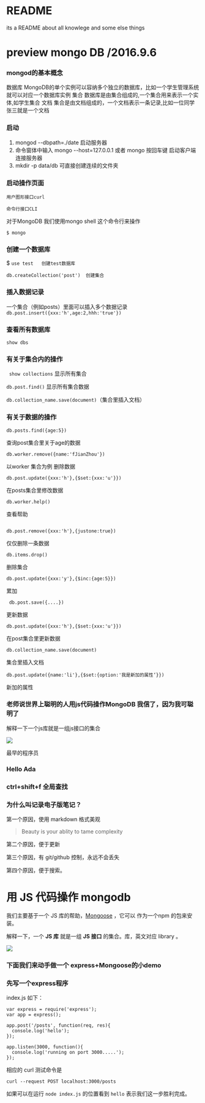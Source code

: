 # README
its a README about all knowlege and some else things

# preview mongo DB  /2016.9.6
### mongod的基本概念

数据库 MongoDB的单个实例可以容纳多个独立的数据库，比如一个学生管理系统就可以对应一个数据库实例
集合 数据库是由集合组成的,一个集合用来表示一个实体,如学生集合
文档 集合是由文档组成的，一个文档表示一条记录,比如一位同学张三就是一个文档


### 启动
1.  mongod --dbpath=./date 启动服务器
2.  命令窗体中输入 mongo --host=127.0.0.1 或者          mongo 按回车键 启动客户端连接服务器
3.  mkdir -p data/db 可直接创建连续的文件夹

### 启动操作页面
``` 用户图形接口curl ```

``` 命令行接口CLI   ```

对于MongoDB 我们使用mongo shell 这个命令行来操作

```$ mongo```

### 创建一个数据库
$ ``` use test   创建test数据库 ```

``` db.createCollection('post')  创建集合 ```

### 插入数据记录
一个集合（例如posts）里面可以插入多个数据记录
``` db.post.insert({xxx:'h',age:2,hhh:'true'}) ```
### 查看所有数据库
``` show dbs ```
###  有关于集合内的操作
``` show collections``` 显示所有集合

``` db.post.find() ``` 显示所有集合数据

``` db.collection_name.save(document) ```（集合里插入文档）

### 有关于数据的操作

``` db.posts.find({age:5}) ```

查询post集合里关于age的数据

``` db.worker.remove({name:'fJianZhou'}) ```

 以worker 集合为例 删除数据

``` db.post.update({xxx:'h'},{$set:{xxx:'u'}}) ```

在posts集合里修改数据

```
db.worker.help()
```   
 查看帮助


 ```

 db.post.remove({xxx:'h'},{justone:true})  
 ```

 仅仅删除一条数据

 ```
 db.items.drop()
 ```
 删除集合

 ```
 db.post.update({xxx:'y'},{$inc:{age:5}})
 ```
 累加

```
 db.post.save({....})

 ```
 更新数据

```
db.post.update({xxx:'h'},{$set:{xxx:'u'}})
```
在post集合里更新数据

```
db.collection_name.save(document)
```
集合里插入文档

```
db.post.update({name:'li'},{$set:{option:'我是新加的属性‘}})
```
新加的属性

### 老师说世界上聪明的人用js代码操作MongoDB 我信了，因为我可聪明了

解释一下一个js库就是一组js接口的集合


![](https://github.com/happypeter/digicity-express-api/blob/master/doc/img/001-ada.png?raw=true)

最早的程序员

### Hello Ada


### ctrl+shift+f 全局查找

### 为什么叫记录电子版笔记？

第一个原因，使用 markdown 格式美观

>Beauty is your ablity to tame complexity

第二个原因，便于更新

第三个原因，有 git/github 控制，永远不会丢失

第四个原因，便于搜索。


# 用 JS 代码操作 mongodb

我们主要基于一个 JS 库的帮助，[Mongoose](http://mongoosejs.com/) ，它可以
作为一个npm 的包来安装。

解释一下，一个 **JS 库** 就是一组 **JS 接口** 的集合。库，英文对应 library 。


![](https://github.com/happypeter/digicity-express-api/blob/master/doc/img/002-mongoose.png?raw=true)

### 下面我们来动手做一个 express+Mongoose的小demo

### 先写一个express程序

index.js 如下：

```
var express = require('express');
var app = express();

app.post('/posts', function(req, res){
  console.log('hello');
});

app.listen(3000, function(){
  console.log('running on port 3000.....');
});
```

相应的 curl 测试命令是

```
curl --request POST localhost:3000/posts
```

如果可以在运行 `node index.js` 的位置看到 `hello` 表示我们这一步胜利完成。
